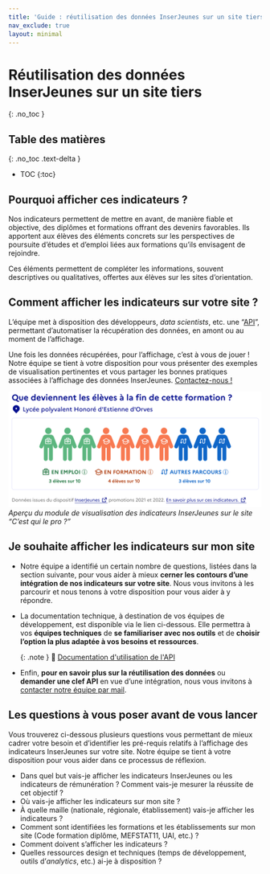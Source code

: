 ```yaml
---
title: 'Guide : réutilisation des données InserJeunes sur un site tiers'
nav_exclude: true
layout: minimal
---
```


# Réutilisation des données InserJeunes sur un site tiers
{: .no_toc }

## Table des matières
{: .no_toc .text-delta }
- TOC
{:toc}

## Pourquoi afficher ces indicateurs ?

Nos indicateurs permettent de mettre en avant, de manière fiable et objective, des diplômes et formations offrant des devenirs favorables. Ils apportent aux élèves des éléments concrets sur les perspectives de poursuite d’études et d’emploi liées aux formations qu’ils envisagent de rejoindre.

Ces éléments permettent de compléter les informations, souvent descriptives ou qualitatives, offertes aux élèves sur les sites d’orientation.

## Comment afficher les indicateurs sur votre site ?

L’équipe met à disposition des développeurs, *data scientists*, etc. une “[API](https://exposition.inserjeunes.beta.gouv.fr/api/doc/)”, permettant d’automatiser la récupération des données, en amont ou au moment de l’affichage.

Une fois les données récupérées, pour l’affichage, c’est à vous de jouer ! Notre équipe se tient à votre disposition pour vous présenter des exemples de visualisation pertinentes et vous partager les bonnes pratiques associées à l’affichage des données InserJeunes. [Contactez-nous !](mailto:contact@inserjeunes.beta.gouv.fr)

![Aperçu du module de visualisation des indicateurs InserJeunes sur le site “C’est qui le pro ?”](expo-cqlp.png)
*Aperçu du module de visualisation des indicateurs InserJeunes sur le site “C’est qui le pro ?”*

## Je souhaite afficher les indicateurs sur mon site

- Notre équipe a identifié un certain nombre de questions, listées dans la section suivante, pour vous aider à mieux **cerner les contours d’une intégration de nos indicateurs sur votre site**. Nous vous invitons à les parcourir et nous tenons à votre disposition pour vous aider à y répondre.
- La documentation technique, à destination de vos équipes de développement, est disponible via le lien ci-dessous. Elle permettra à vos **équipes techniques** de **se familiariser avec nos outils** et de **choisir l’option la plus adaptée à vos besoins et ressources**.

  {: .note }
  📌 [Documentation d'utilisation de l'API](https://exposition.inserjeunes.beta.gouv.fr/api/doc/)
    
- Enfin, **pour en savoir plus sur la réutilisation des données** ou **demander une clef API** en vue d’une intégration, nous vous invitons à [contacter notre équipe par mail](mailto:contact@inserjeunes.beta.gouv.fr).

## Les questions à vous poser avant de vous lancer

Vous trouverez ci-dessous plusieurs questions vous permettant de mieux cadrer votre besoin et d’identifier les pré-requis relatifs à l’affichage des indicateurs InserJeunes sur votre site. Notre équipe se tient à votre disposition pour vous aider dans ce processus de réflexion. 

- Dans quel but vais-je afficher les indicateurs InserJeunes ou les indicateurs de rémunération ? Comment vais-je mesurer la réussite de cet objectif ?
- Où vais-je afficher les indicateurs sur mon site ?
- À quelle maille (nationale, régionale, établissement) vais-je afficher les indicateurs ?
- Comment sont identifiées les formations et les établissements sur mon site (Code formation diplôme, MEFSTAT11, UAI, etc.) ?
- Comment doivent s’afficher les indicateurs ?
- Quelles ressources design et techniques (temps de développement, outils d’*analytics*, etc.) ai-je à disposition ?